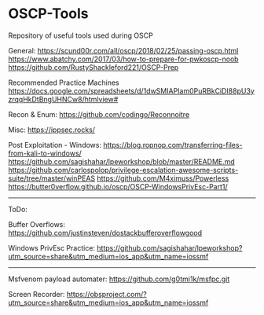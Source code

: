 # OSCP-Tools
Repository of useful tools used during OSCP


General:
https://scund00r.com/all/oscp/2018/02/25/passing-oscp.html
https://www.abatchy.com/2017/03/how-to-prepare-for-pwkoscp-noob
https://github.com/RustyShackleford221/OSCP-Prep

Recommended Practice Machines
https://docs.google.com/spreadsheets/d/1dwSMIAPIam0PuRBkCiDI88pU3yzrqqHkDtBngUHNCw8/htmlview#


Recon & Enum:
https://github.com/codingo/Reconnoitre

Misc:
https://ippsec.rocks/

Post Exploitation - Windows:
https://blog.ropnop.com/transferring-files-from-kali-to-windows/
https://github.com/sagishahar/lpeworkshop/blob/master/README.md
https://github.com/carlospolop/privilege-escalation-awesome-scripts-suite/tree/master/winPEAS
https://github.com/M4ximuss/Powerless
https://butter0verflow.github.io/oscp/OSCP-WindowsPrivEsc-Part1/


-----

ToDo:

Buffer Overflows:
https://github.com/justinsteven/dostackbufferoverflowgood

Windows PrivEsc Practice: https://github.com/sagishahar/lpeworkshop?utm_source=share&utm_medium=ios_app&utm_name=iossmf

----

Msfvenom payload automater: https://github.com/g0tmi1k/msfpc.git

Screen Recorder: https://obsproject.com/?utm_source=share&utm_medium=ios_app&utm_name=iossmf

